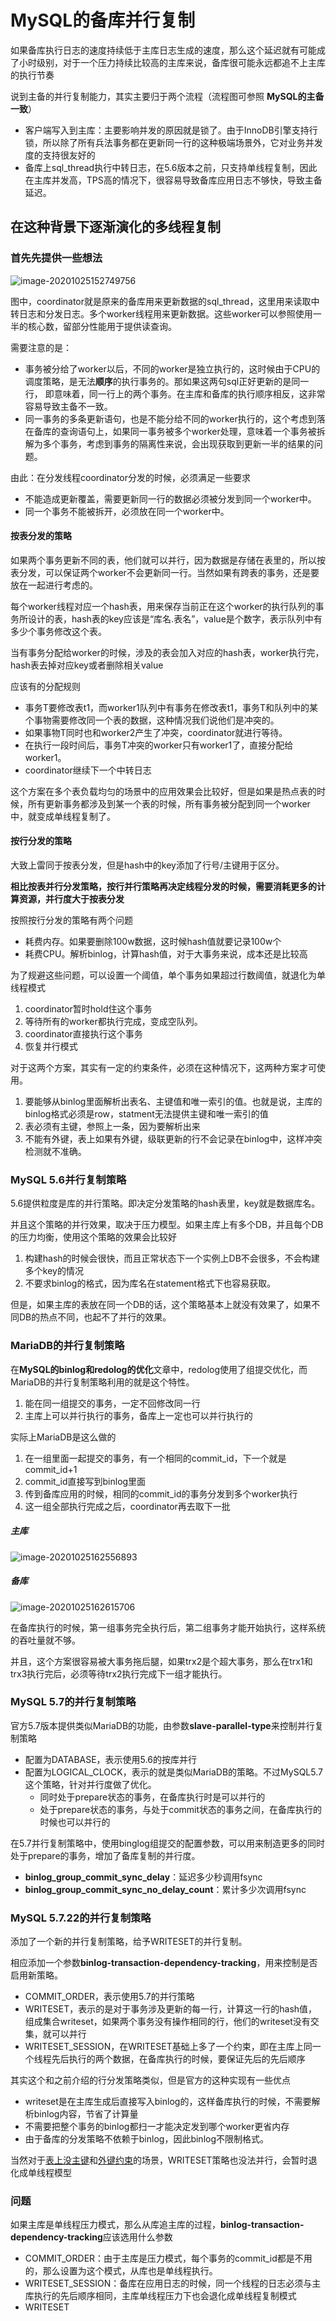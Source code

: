 # MySQL的备库并行复制

如果备库执行日志的速度持续低于主库日志生成的速度，那么这个延迟就有可能成了小时级别，对于一个压力持续比较高的主库来说，备库很可能永远都追不上主库的执行节奏

说到主备的并行复制能力，其实主要归于两个流程（流程图可参照 **MySQL的主备一致**）

- 客户端写入到主库：主要影响并发的原因就是锁了。由于InnoDB引擎支持行锁，所以除了所有兵法事务都在更新同一行的这种极端场景外，它对业务并发度的支持很友好的
- 备库上sql_thread执行中转日志，在5.6版本之前，只支持单线程复制，因此在主库并发高，TPS高的情况下，很容易导致备库应用日志不够快，导致主备延迟。

## 在这种背景下逐渐演化的多线程复制

### 首先先提供一些想法

![image-20201025152749756](MySQL的备库延时.assets/image-20201025152749756.png)

图中，coordinator就是原来的备库用来更新数据的sql_thread，这里用来读取中转日志和分发日志。多个worker线程用来更新数据。这些worker可以参照使用一半的核心数，留部分性能用于提供读查询。

需要注意的是：

- 事务被分给了worker以后，不同的worker是独立执行的，这时候由于CPU的调度策略，是无法**顺序**的执行事务的。那如果这两句sql正好更新的是同一行， 即意味着，同一行上的两个事务。在主库和备库的执行顺序相反，这非常容易导致主备不一致。
- 同一事务的多条更新语句，也是不能分给不同的worker执行的，这个考虑到落在备库的查询语句上，如果同一事务被多个worker处理，意味着一个事务被拆解为多个事务，考虑到事务的隔离性来说，会出现获取到更新一半的结果的问题。

由此：在分发线程coordinator分发的时候，必须满足一些要求

- 不能造成更新覆盖，需要更新同一行的数据必须被分发到同一个worker中。
- 同一个事务不能被拆开，必须放在同一个worker中。

#### 按表分发的策略

如果两个事务更新不同的表，他们就可以并行，因为数据是存储在表里的，所以按表分发，可以保证两个worker不会更新同一行。当然如果有跨表的事务，还是要放在一起进行考虑的。

每个worker线程对应一个hash表，用来保存当前正在这个worker的执行队列的事务所设计的表，hash表的key应该是“库名.表名”，value是个数字，表示队列中有多少个事务修改这个表。

当有事务分配给worker的时候，涉及的表会加入对应的hash表，worker执行完，hash表去掉对应key或者删除相关value

应该有的分配规则

- 事务T要修改表t1，而worker1队列中有事务在修改表t1，事务T和队列中的某个事物需要修改同一个表的数据，这种情况我们说他们是冲突的。
- 如果事物T同时也和worker2产生了冲突，coordinator就进行等待。
- 在执行一段时间后，事务T冲突的worker只有worker1了，直接分配给worker1。
- coordinator继续下一个中转日志

这个方案在多个表负载均匀的场景中的应用效果会比较好，但是如果是热点表的时候，所有更新事务都涉及到某一个表的时候，所有事务被分配到同一个worker中，就变成单线程复制了。

#### 按行分发的策略

大致上雷同于按表分发，但是hash中的key添加了行号/主键用于区分。

**相比按表并行分发策略，按行并行策略再决定线程分发的时候，需要消耗更多的计算资源，并行度大于按表分发**

按照按行分发的策略有两个问题

- 耗费内存。如果要删除100w数据，这时候hash值就要记录100w个
- 耗费CPU。解析binlog，计算hash值，对于大事务来说，成本还是比较高

为了规避这些问题，可以设置一个阈值，单个事务如果超过行数阈值，就退化为单线程模式

1. coordinator暂时hold住这个事务
2. 等待所有的worker都执行完成，变成空队列。
3. coordinator直接执行这个事务
4. 恢复并行模式

对于这两个方案，其实有一定的约束条件，必须在这种情况下，这两种方案才可使用。

1. 要能够从binlog里面解析出表名、主键值和唯一索引的值。也就是说，主库的binlog格式必须是row，statment无法提供主键和唯一索引的值
2. 表必须有主键，参照上一条，因为要解析出来
3. 不能有外键，表上如果有外键，级联更新的行不会记录在binlog中，这样冲突检测就不准确。

### MySQL 5.6并行复制策略

5.6提供粒度是库的并行策略。即决定分发策略的hash表里，key就是数据库名。

并且这个策略的并行效果，取决于压力模型。如果主库上有多个DB，并且每个DB的压力均衡，使用这个策略的效果会比较好

1. 构建hash的时候会很快，而且正常状态下一个实例上DB不会很多，不会构建多个key的情况
2. 不要求binlog的格式，因为库名在statement格式下也容易获取。

但是，如果主库的表放在同一个DB的话，这个策略基本上就没有效果了，如果不同DB的热点不同，也起不了并行的效果。



### MariaDB的并行复制策略

在**MySQL的binlog和redolog的优化**文章中，redolog使用了组提交优化，而MariaDB的并行复制策略利用的就是这个特性。

1. 能在同一组提交的事务，一定不回修改同一行
2. 主库上可以并行执行的事务，备库上一定也可以并行执行的

实际上MariaDB是这么做的

1. 在一组里面一起提交的事务，有一个相同的commit_id，下一个就是commit_id+1
2. commit_id直接写到binlog里面
3. 传到备库应用的时候，相同的commit_id的事务分发到多个worker执行
4. 这一组全部执行完成之后，coordinator再去取下一批

##### 主库

![image-20201025162556893](MySQL的备库延时.assets/image-20201025162556893.png)

##### 备库

![image-20201025162615706](MySQL的备库延时.assets/image-20201025162615706.png)

在备库执行的时候，第一组事务完全执行后，第二组事务才能开始执行，这样系统的吞吐量就不够。

并且，这个方案很容易被大事务拖后腿，如果trx2是个超大事务，那么在trx1和trx3执行完后，必须等待trx2执行完成下一组才能执行。

### MySQL 5.7的并行复制策略

官方5.7版本提供类似MariaDB的功能，由参数**slave-parallel-type**来控制并行复制策略

- 配置为DATABASE，表示使用5.6的按库并行
- 配置为LOGICAL_CLOCK，表示的就是类似MariaDB的策略。不过MySQL5.7这个策略，针对并行度做了优化。
  - 同时处于prepare状态的事务，在备库执行时是可以并行的
  - 处于prepare状态的事务，与处于commit状态的事务之间，在备库执行的时候也可以并行的

在5.7并行复制策略中，使用binglog组提交的配置参数，可以用来制造更多的同时处于prepare的事务，增加了备库复制的并行度。

- **binlog_group_commit_sync_delay**：延迟多少秒调用fsync
- **binlog_group_commit_sync_no_delay_count**：累计多少次调用fsync

### MySQL 5.7.22的并行复制策略

添加了一个新的并行复制策略，给予WRITESET的并行复制。

相应添加一个参数**binlog-transaction-dependency-tracking**，用来控制是否启用新策略。

- COMMIT_ORDER，表示使用5.7的并行策略
- WRITESET，表示的是对于事务涉及更新的每一行，计算这一行的hash值，组成集合writeset，如果两个事务没有操作相同的行，他们的writeset没有交集，就可以并行
- WRITESET_SESSION，在WRITESET基础上多了一个约束，即在主库上同一个线程先后执行的两个数据，在备库执行的时候，要保证先后的先后顺序

其实这个和之前介绍的行分发策略类似，但是官方的这种实现有一些优点

- writeset是在主库生成后直接写入binlog的，这样备库执行的时候，不需要解析binlog内容，节省了计算量
- 不需要把整个事务的binlog都扫一才能决定发到哪个worker更省内存
- 由于备库的分发策略不依赖于binlog，因此binlog不限制格式。

当然对于<u>表上没主键</u>和<u>外键约束</u>的场景，WRITESET策略也没法并行，会暂时退化成单线程模型

### 问题

如果主库是单线程压力模式，那么从库追主库的过程，**binlog-transaction-dependency-tracking**应该选用什么参数

- COMMIT_ORDER：由于主库是压力模式，每个事务的commit_id都是不用的，那么设置为这个模式，从库也是单线程执行。
- WRITESET_SESSION：备库在应用日志的时候，同一个线程的日志必须与主库执行的先后顺序相同，主库单线程压力下也会退化成单线程复制模式
- WRITESET